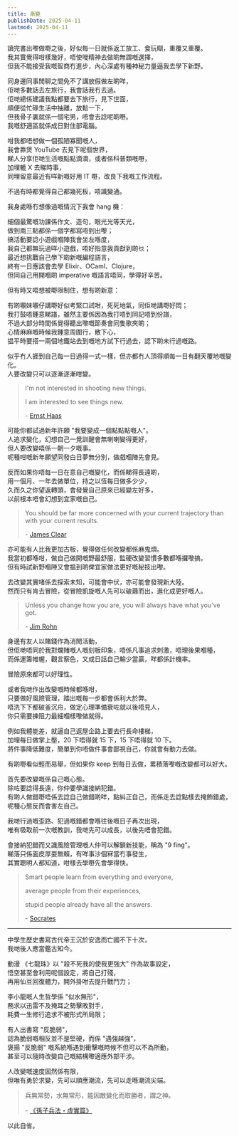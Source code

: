 ```yaml
---
title: 漸變
publishDate: 2025-04-11
lastmod: 2025-04-11
---
```


讀完書出嚟做嘢之後，好似每一日就係返工放工、食玩瞓，重覆又重覆。\
我其實覺得咁樣幾好，唔使嘥精神去做啲無謂嘅選擇，\
但我不能接受我嘅智商冇進步，內心深處有種神秘力量逼我去學下新野。

同身邊同事閒聊之間免不了講放假做左啲咩，\
佢哋多數話去左旅行，我會話我冇去過。\
佢哋總係建議我點都要去下旅行，見下世面，\
順便從忙碌生活中抽離，放鬆一下，\
但我骨子裏就係一個宅男，唔會去諗呢啲嘢。\
我嘅舒適區就係成日對住部電腦。

咁我都唔想做一個孤陋寡聞嘅人，\
我會靠煲 YouTube 去見下呢個世界，\
睇人分享佢哋生活嘅點點滴滴，或者係科普類嘅嘢，\
加埋轆 X 去睇時事，\
同埋留意最近有咩新嘅好用 IT 嘢，改良下我嘅工作流程。

不過有時都覺得自己都幾死板，唔識變通。

我身處喺冇想像過嘅情況下我會 hang 機：

細個最驚嘅功課係作文、造句，眼光光等天光，\
做到兩三點都係一個字都寫唔到出嚟；\
搞活動要諗小遊戲嗰陣我會坐左喺度，\
我自己都無玩過咩小遊戲，唔好指意我貢獻到啲乜；\
最近想挑戰自己學下啲新嘅編程語言，\
終有一日應該會去學 Elixir、OCaml、Clojure，\
但同自己用開嗰啲 imperative 嘅語言唔同，學得好辛苦。

但有時又唔想被嘢限制住，想有啲新意：

有啲𡃁妹𡃁仔講嘢好似考緊口試咁，死死地氣，同佢哋講嘢好悶；\
我打鼓唔鍾意睇譜，雖然主要係因為我打唔到同記唔到份譜，\
不過大部分時間係覺得聽出嚟嘅節奏會同隻歌夾啲；\
心情麻麻嘅時候我鍾意周圍行，散下心，\
揾平時要搭一兩個地鐵站去到嘅地方試下行過去，認下啲未行過嘅路。

似乎冇人捱到自己每一日過得一式一樣，但亦都冇人頂得順每一日有翻天覆地嘅變化。\
人要改變只可以逐漸逐漸咁變。

> I'm not interested in shooting new things.
>
> I am interested to see things new.
>
> \- [Ernst Haas](https://www.brainyquote.com/quotes/ernst_haas_141214)

可能你都試過新年許願 "我要變成一個點點點嘅人"。\
人追求變化，幻想自己一覺訓醒會無喇喇變得更好，\
但人要改變唔係一朝一夕嘅事。\
呢種咁嘅新年願望同發白日夢無分別，做戲嗰陣先會見。

反而如果你唔每一日在意自己嘅變化，而係睇得長遠啲，\
用一個月、一年去做單位，持之以恆每日做多少少，\
久而久之你望返轉頭，會發覺自己原來已經變左好多，\
以前根本唔會幻想到宜家嘅自己。

> You should be far more concerned with your current trajectory than with your current results.
>
> \- [James Clear](https://www.goodreads.com/quotes/9548184-you-should-be-far-more-concerned-with-your-current-trajectory)

亦可能有人比我更加古板，覺得做任何改變都係麻鬼煩。\
我當初都喺咁，做自己做開嘅野最舒服，監硬改變習慣多數都喺攞嚟搞，\
但有時試新野嗰陣又會揾到啲俾宜家做法更好嘅秘技出嚟。

去改變其實啫係去探索未知，可能會中伏，亦可能會發現新大陸。\
然而只有肯去冒險，從冒險凱旋嘅人先可以破繭而出，進化成更好嘅人。

> Unless you change how you are, you will always have what you've got.
>
> \- [Jim Rohn](https://www.goodreads.com/quotes/364884-unless-you-change-how-you-are-you-will-always-have)

身邊有友人以賭錢作為消閒活動，\
但佢哋唔同於我對爛賭嘅人嘅刻板印象，唔係凡事追求刺激，唔理後果嗰種，\
而係運籌帷幄，觀言察色，又成日話自己輸少當贏，咩都係計機率。

冒險原來都可以好理性。

或者我哋作出改變嘅時候都喺咁，\
只要做好風險管理，踏出嘅每一步都會係利大於弊。\
唔洗下下都破釜沉舟，做定心理準備衰咗就以後唔見人，\
你只需要揀阻力最細嗰樣嚟做就得。

例如我體能差，就逼自己返屋企路上要去行長命樓梯，\
加埋每日做掌上壓，20 下唔得就 15 下，15 下唔得就 10 下。\
將件事降低難度，簡單到你唔做件事會鄙視自己，你就會有動力去做。

有啲嘢看似輕而易舉，但如果你 keep 到每日去做，累積落嚟嘅改變都可以好大。

首先要改變嘅係自己嘅心態。\
除咗要諗得長遠，你仲要學識接納犯錯。\
有啲人做錯嘢唔係去諗自己做錯啲咩，點糾正自己，而係走去諗點樣去掩飾錯處，\
呢種心態反而會害左自己。

我哋行過嘅歪路、犯過嘅錯都會喺往後嘅日子再次出現，\
唯有吸取前一次嘅教訓，我哋先可以成長，以後先唔會犯錯。

會接納犯錯而又識風險管理嘅人仲可以解鎖新技能，稱為 "9 fing"。\
睇落只係面皮厚耍無賴，有咩事沙個冧當冇事發生，\
其實聰明人都知道，咁樣去學嘢先會學得快。

> Smart people learn from everything and everyone,
>
> average people from their experiences,
>
> stupid people already have all the answers.
>
> \- [Socrates](https://www.goodreads.com/quotes/10408021-smart-people-learn-from-everything-and-everyone-average-people-from)

---

中學生歷史書寫古代帝王沉於安逸而亡國不下十次，\
我哋後人應當鑑古知今。

動漫 《七龍珠》以 "殺不死我的使我更強大" 作為故事設定，\
悟空甚至會利用呢個設定，將自己打殘，\
再用仙豆回復體力，開外掛咁去提升戰鬥力；

李小龍嘅人生哲學係 "似水無形"，\
務求以迅雷不及掩耳之勢擊敗對手，\
耗費一生修行追求不被形式所局限；

有人出書寫 "反脆弱"，\
認為脆弱嘅相反並不是堅硬，而係 "遇強越強"，\
褒揚 "反脆弱" 嘅系統喺遇到衝擊嘅時候不但可以不為所動，\
甚至可以隨時改變自己嘅結構嚟適應外部干涉。

人改變嘅速度固然係有限，\
但唯有勇於求變，先可以順應潮流，先可以走喺潮流尖端。

> 兵無常勢，水無常形，能因敵變化而取勝者，謂之神。
>
> \- [《孫子兵法・虛實篇》](https://web.nutn.edu.tw/gac370/teaching/chapter/sun_Z.htm#6)

以此自省。
